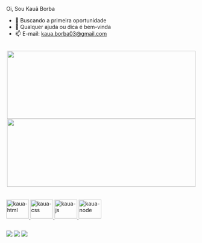 Oi, Sou Kauã Borba

- 🔭 Buscando a primeira oportunidade
- 🤔 Qualquer ajuda ou dica é bem-vinda
- 📫 E-mail: kaua.borba03@gmail.com

<br>
<div align="center">
  <a href="https://github.com/Kakaziu">
  <img height="180em" width="500" src="https://github-readme-stats.vercel.app/api?username=Kakaziu&show_icons=true&theme=dark&include_all_commits=true&count_private=true"/>
  <img height="180em" width="500em" src="https://github-readme-stats.vercel.app/api/top-langs/?username=Kakaziu&layout=compact&langs_count=7&theme=dark"/>
</div>
<br>
<div style="display: inline_block"><br>
  <img alt="kaua-html" width="60" height="50" src="https://cdn.jsdelivr.net/gh/devicons/devicon/icons/html5/html5-plain-wordmark.svg" />
  <img alt="kaua-css" width="60" height="50" src="https://cdn.jsdelivr.net/gh/devicons/devicon/icons/css3/css3-plain-wordmark.svg" />
  <img alt="kaua-js" width="60" height="50"  src="https://cdn.jsdelivr.net/gh/devicons/devicon/icons/javascript/javascript-plain.svg"/>
  <img alt="kaua-node" width="60" height="50"  src="https://cdn.jsdelivr.net/gh/devicons/devicon/icons/nodejs/nodejs-original-wordmark.svg"/>
</div>

  ##
  
  <div> 
  <a href="https://www.instagram.com/kaua_kkz/" target="_blank"><img src="https://img.shields.io/badge/-Instagram-%23E4405F?style=for-the-badge&logo=instagram&logoColor=white" target="_blank"></a>
 <a href="https://www.facebook.com/kaua.borba.7" target="_blank"><img src="https://img.shields.io/badge/Facebook-1877F2?style=for-the-badge&logo=facebook&logoColor=white" target="_blank"></a> 
  <a href = "mailto:kaua.borba03@gmail.com"><img src="https://img.shields.io/badge/-Gmail-%23333?style=for-the-badge&logo=gmail&logoColor=white" target="_blank"></a>
 
</div>
